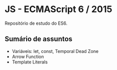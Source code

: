 # JS - ECMAScript 6 / 2015

Repositório de estudo do ES6.



## Sumário de assuntos
- Variáveis: let, const, Temporal Dead Zone
- Arrow Function
- Template Literals
